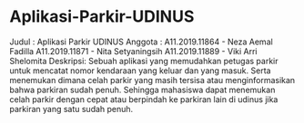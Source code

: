# Aplikasi-Parkir-UDINUS
Judul : Aplikasi Parkir UDINUS
Anggota : A11.2019.11864 - Neza Aemal Fadilla 
A11.2019.11871 - Nita Setyaningsih
A11.2019.11889 - Viki Arri Shelomita 
Deskripsi: Sebuah aplikasi yang memudahkan petugas parkir untuk mencatat nomor kendaraan yang keluar dan yang masuk. Serta menemukan dimana celah parkir yang masih tersisa atau menginformasikan bahwa parkiran sudah penuh. Sehingga mahasiswa dapat menemukan celah parkir dengan cepat atau berpindah ke parkiran lain di udinus jika parkiran yang satu sudah penuh.
